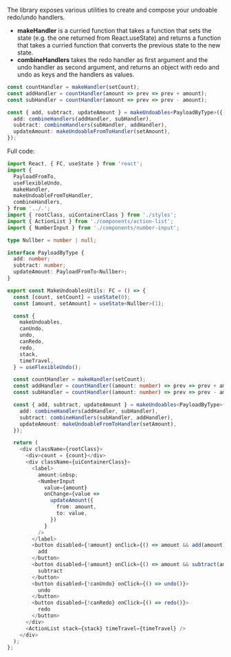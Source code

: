 The library exposes various utilities to create and compose your undoable redo/undo handlers.

- **makeHandler** is a curried function that takes a function that sets the state (e.g. the one returned from React.useState) and returns a function that takes a curried function that converts the previous state to the new state.
- **combineHandlers** takes the redo handler as first argument and the undo handler as second argument, and returns an object with redo and undo as keys and the handlers as values.

```typescript
const countHandler = makeHandler(setCount);
const addHandler = countHandler(amount => prev => prev + amount);
const subHandler = countHandler(amount => prev => prev - amount);

const { add, subtract, updateAmount } = makeUndoables<PayloadByType>({
  add: combineHandlers(addHandler, subHandler),
  subtract: combineHandlers(subHandler, addHandler),
  updateAmount: makeUndoableFromToHandler(setAmount),
});
```

Full code:

```typescript
import React, { FC, useState } from 'react';
import {
  PayloadFromTo,
  useFlexibleUndo,
  makeHandler,
  makeUndoableFromToHandler,
  combineHandlers,
} from '../.';
import { rootClass, uiContainerClass } from './styles';
import { ActionList } from './components/action-list';
import { NumberInput } from './components/number-input';

type Nullber = number | null;

interface PayloadByType {
  add: number;
  subtract: number;
  updateAmount: PayloadFromTo<Nullber>;
}

export const MakeUndoablesUtils: FC = () => {
  const [count, setCount] = useState(0);
  const [amount, setAmount] = useState<Nullber>(1);

  const {
    makeUndoables,
    canUndo,
    undo,
    canRedo,
    redo,
    stack,
    timeTravel,
  } = useFlexibleUndo();

  const countHandler = makeHandler(setCount);
  const addHandler = countHandler((amount: number) => prev => prev + amount);
  const subHandler = countHandler((amount: number) => prev => prev - amount);

  const { add, subtract, updateAmount } = makeUndoables<PayloadByType>({
    add: combineHandlers(addHandler, subHandler),
    subtract: combineHandlers(subHandler, addHandler),
    updateAmount: makeUndoableFromToHandler(setAmount),
  });

  return (
    <div className={rootClass}>
      <div>count = {count}</div>
      <div className={uiContainerClass}>
        <label>
          amount:&nbsp;
          <NumberInput
            value={amount}
            onChange={value =>
              updateAmount({
                from: amount,
                to: value,
              })
            }
          />
        </label>
        <button disabled={!amount} onClick={() => amount && add(amount)}>
          add
        </button>
        <button disabled={!amount} onClick={() => amount && subtract(amount)}>
          subtract
        </button>
        <button disabled={!canUndo} onClick={() => undo()}>
          undo
        </button>
        <button disabled={!canRedo} onClick={() => redo()}>
          redo
        </button>
      </div>
      <ActionList stack={stack} timeTravel={timeTravel} />
    </div>
  );
};
```
